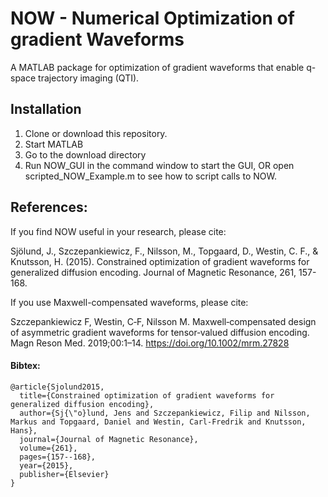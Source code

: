 ﻿# NOW - Numerical Optimization of gradient Waveforms
A MATLAB package for optimization of gradient waveforms that enable q-space trajectory imaging (QTI).

## Installation
1. Clone or download this repository.
2. Start MATLAB
3. Go to the download directory
4. Run NOW_GUI in the command window to start the GUI, OR open scripted_NOW_Example.m to see how to script calls to NOW.

## References:
If you find NOW useful in your research, please cite:

Sjölund, J., Szczepankiewicz, F., Nilsson, M., Topgaard, D., Westin, C. F., & Knutsson, H. (2015). Constrained optimization of gradient waveforms for generalized diffusion encoding. Journal of Magnetic Resonance, 261, 157-168.

If you use Maxwell-compensated waveforms, please cite:

Szczepankiewicz F, Westin, C‐F, Nilsson M. Maxwell‐compensated design of asymmetric gradient waveforms for tensor‐valued diffusion encoding. Magn Reson Med. 2019;00:1–14. https://doi.org/10.1002/mrm.27828

#### Bibtex:  
```
@article{Sjolund2015,   
  title={Constrained optimization of gradient waveforms for generalized diffusion encoding},    
  author={Sj{\"o}lund, Jens and Szczepankiewicz, Filip and Nilsson, Markus and Topgaard, Daniel and Westin, Carl-Fredrik and Knutsson, Hans},    
  journal={Journal of Magnetic Resonance},    
  volume={261},    
  pages={157--168},    
  year={2015},    
  publisher={Elsevier}    
}
```
